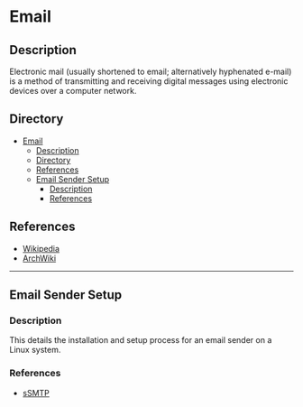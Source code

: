 # Email

## Description

Electronic mail (usually shortened to email; alternatively hyphenated e-mail) is a method of transmitting and receiving digital messages using electronic devices over a computer network.

## Directory

- [Email](#email)
  - [Description](#description)
  - [Directory](#directory)
  - [References](#references)
  - [Email Sender Setup](#email-sender-setup)
    - [Description](#description-1)
    - [References](#references-1)

## References

- [Wikipedia](https://en.wikipedia.org/wiki/Email)
- [ArchWiki](https://wiki.archlinux.org/title/Mail_server)

---

## Email Sender Setup

### Description

This details the installation and setup process for an email sender on a Linux system.

### References

- [sSMTP](ssmtp.md#setup)
